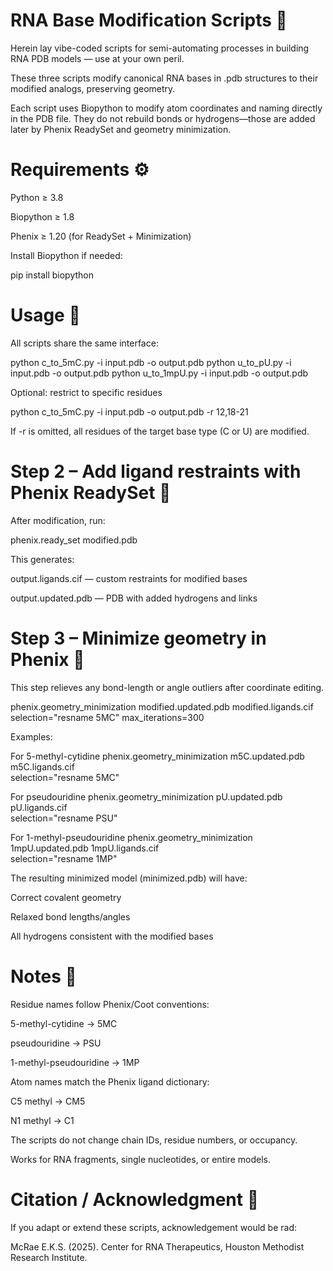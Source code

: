 # RNA Base Modification Scripts 🧬 

Herein lay vibe-coded scripts for semi-automating processes in building RNA PDB models — use at your own peril.

These three scripts modify canonical RNA bases in .pdb structures to their modified analogs, preserving geometry.

Each script uses Biopython to modify atom coordinates and naming directly in the PDB file.
They do not rebuild bonds or hydrogens—those are added later by Phenix ReadySet and geometry minimization.

# Requirements ⚙️ 

Python ≥ 3.8

Biopython ≥ 1.8

Phenix ≥ 1.20 (for ReadySet + Minimization)

Install Biopython if needed:

pip install biopython

# Usage 🚀 

All scripts share the same interface:

python c_to_5mC.py -i input.pdb -o output.pdb
python u_to_pU.py  -i input.pdb -o output.pdb
python u_to_1mpU.py -i input.pdb -o output.pdb


Optional: restrict to specific residues

python c_to_5mC.py -i input.pdb -o output.pdb -r 12,18-21


If -r is omitted, all residues of the target base type (C or U) are modified.
 
# Step 2 – Add ligand restraints with Phenix ReadySet 🧩

After modification, run:

phenix.ready_set modified.pdb


This generates:

output.ligands.cif — custom restraints for modified bases

output.updated.pdb — PDB with added hydrogens and links
 
# Step 3 – Minimize geometry in Phenix 🔧

This step relieves any bond-length or angle outliers after coordinate editing.

phenix.geometry_minimization modified.updated.pdb modified.ligands.cif \
    selection="resname 5MC" max_iterations=300


Examples:

For 5-methyl-cytidine
phenix.geometry_minimization m5C.updated.pdb m5C.ligands.cif \
    selection="resname 5MC"

For pseudouridine
phenix.geometry_minimization pU.updated.pdb pU.ligands.cif \
    selection="resname PSU"

For 1-methyl-pseudouridine
phenix.geometry_minimization 1mpU.updated.pdb 1mpU.ligands.cif \
    selection="resname 1MP"


The resulting minimized model (minimized.pdb) will have:

Correct covalent geometry

Relaxed bond lengths/angles

All hydrogens consistent with the modified bases

# Notes 🧠 

Residue names follow Phenix/Coot conventions:

5-methyl-cytidine → 5MC

pseudouridine → PSU

1-methyl-pseudouridine → 1MP

Atom names match the Phenix ligand dictionary:

C5 methyl → CM5

N1 methyl → C1

The scripts do not change chain IDs, residue numbers, or occupancy.

Works for RNA fragments, single nucleotides, or entire models.

# Citation / Acknowledgment 📜 

If you adapt or extend these scripts, acknowledgement would be rad:

McRae E.K.S. (2025).
Center for RNA Therapeutics, Houston Methodist Research Institute.
